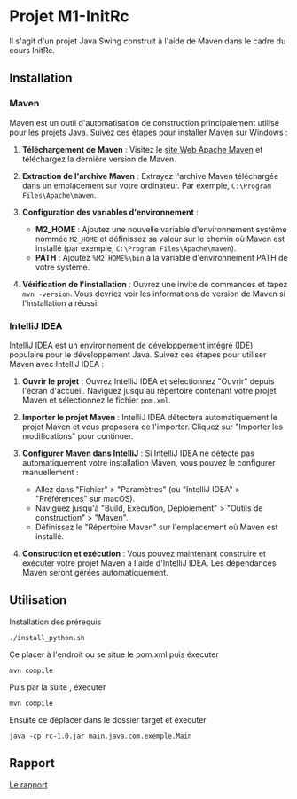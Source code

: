 # Projet M1-InitRc

Il s'agit d'un projet Java Swing construit à l'aide de Maven dans le cadre du cours InitRc.

## Installation

### Maven

Maven est un outil d'automatisation de construction principalement utilisé pour les projets Java. Suivez ces étapes pour installer Maven sur Windows :

1. **Téléchargement de Maven** : Visitez le [site Web Apache Maven](https://maven.apache.org/download.cgi) et téléchargez la dernière version de Maven.

2. **Extraction de l'archive Maven** : Extrayez l'archive Maven téléchargée dans un emplacement sur votre ordinateur. Par exemple, `C:\Program Files\Apache\maven`.

3. **Configuration des variables d'environnement** :
    - **M2_HOME** : Ajoutez une nouvelle variable d'environnement système nommée `M2_HOME` et définissez sa valeur sur le chemin où Maven est installé (par exemple, `C:\Program Files\Apache\maven`).
    - **PATH** : Ajoutez `%M2_HOME%\bin` à la variable d'environnement PATH de votre système.

4. **Vérification de l'installation** : Ouvrez une invite de commandes et tapez `mvn -version`. Vous devriez voir les informations de version de Maven si l'installation a réussi.

### IntelliJ IDEA

IntelliJ IDEA est un environnement de développement intégré (IDE) populaire pour le développement Java. Suivez ces étapes pour utiliser Maven avec IntelliJ IDEA :

1. **Ouvrir le projet** : Ouvrez IntelliJ IDEA et sélectionnez "Ouvrir" depuis l'écran d'accueil. Naviguez jusqu'au répertoire contenant votre projet Maven et sélectionnez le fichier `pom.xml`.

2. **Importer le projet Maven** : IntelliJ IDEA détectera automatiquement le projet Maven et vous proposera de l'importer. Cliquez sur "Importer les modifications" pour continuer.

3. **Configurer Maven dans IntelliJ** : Si IntelliJ IDEA ne détecte pas automatiquement votre installation Maven, vous pouvez le configurer manuellement :
    - Allez dans "Fichier" > "Paramètres" (ou "IntelliJ IDEA" > "Préférences" sur macOS).
    - Naviguez jusqu'à "Build, Execution, Déploiement" > "Outils de construction" > "Maven".
    - Définissez le "Répertoire Maven" sur l'emplacement où Maven est installé.

4. **Construction et exécution** : Vous pouvez maintenant construire et exécuter votre projet Maven à l'aide d'IntelliJ IDEA. Les dépendances Maven seront gérées automatiquement.

## Utilisation

Installation des prérequis 
```
./install_python.sh
```

Ce placer à l'endroit ou se situe le pom.xml puis éxecuter

```
mvn compile
```

Puis par la suite , éxecuter

```
mvn compile
```

Ensuite ce déplacer dans le dossier target et éxecuter

```
java -cp rc-1.0.jar main.java.com.exemple.Main
```

## Rapport
[Le rapport](https://docs.google.com/document/d/1CjejVY4Z9kRsRSkG0fEAsckY4BWIbZCgVA6KKZLSk6I/edit#heading=h.z6ne0og04bp5)



